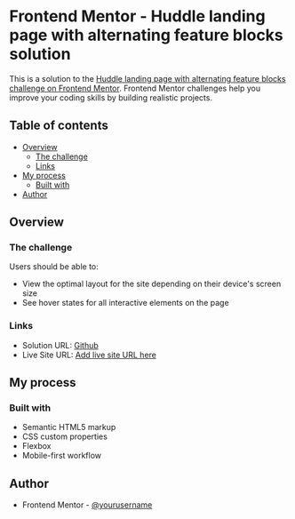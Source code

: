# Frontend Mentor - Huddle landing page with alternating feature blocks solution

This is a solution to the [Huddle landing page with alternating feature blocks challenge on Frontend Mentor](https://www.frontendmentor.io/challenges/huddle-landing-page-with-alternating-feature-blocks-5ca5f5981e82137ec91a5100). Frontend Mentor challenges help you improve your coding skills by building realistic projects.

## Table of contents

- [Overview](#overview)
  - [The challenge](#the-challenge)
  - [Links](#links)
- [My process](#my-process)
  - [Built with](#built-with)
- [Author](#author)




## Overview

### The challenge

Users should be able to:

- View the optimal layout for the site depending on their device's screen size
- See hover states for all interactive elements on the page


### Links

- Solution URL: [Github](https://github.com/Vinam09/huddle-landingpage-frontend)
- Live Site URL: [Add live site URL here](https://vinam09.github.io/huddle-landingpage-frontend/)

## My process

### Built with

- Semantic HTML5 markup
- CSS custom properties
- Flexbox
- Mobile-first workflow


## Author
- Frontend Mentor - [@yourusername](https://www.frontendmentor.io/profile/Vinam09)
